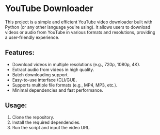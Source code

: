 # YouTube Downloader

This project is a simple and efficient YouTube video downloader built with Python (or any other language you're using). It allows users to download videos or audio from YouTube in various formats and resolutions, providing a user-friendly experience.

## Features:
- Download videos in multiple resolutions (e.g., 720p, 1080p, 4K).
- Extract audio from videos in high quality.
- Batch downloading support.
- Easy-to-use interface (CLI/GUI).
- Supports multiple file formats (e.g., MP4, MP3, etc.).
- Minimal dependencies and fast performance.

## Usage:
1. Clone the repository.
2. Install the required dependencies.
3. Run the script and input the video URL.

